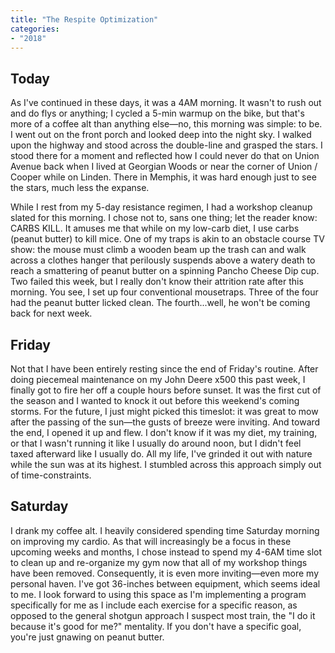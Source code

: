 ```yaml
---
title: "The Respite Optimization"
categories:
- "2018"
---
```


## Today

As I've continued in these days, it was a 4AM morning. It wasn't to rush out and do flys or anything; I cycled a 5-min warmup on the bike, but that's more of a coffee alt than anything else—no, this morning was simple: to be. I went out on the front porch and looked deep into the night sky. I walked upon the highway and stood across the double-line and grasped the stars. I stood there for a moment and reflected how I could never do that on Union Avenue back when I lived at Georgian Woods or near the corner of Union / Cooper while on Linden. There in Memphis, it was hard enough just to see the stars, much less the expanse.

While I rest from my 5-day resistance regimen, I had a workshop cleanup slated for this morning. I chose not to, sans one thing; let the reader know: CARBS KILL. It amuses me that while on my low-carb diet, I use carbs (peanut butter) to kill mice. One of my traps is akin to an obstacle course TV show: the mouse must climb a wooden beam up the trash can and walk across a clothes hanger that perilously suspends above a watery death to reach a smattering of peanut butter on a spinning Pancho Cheese Dip cup. Two failed this week, but I really don't know their attrition rate after this morning. You see, I set up four conventional mousetraps. Three of the four had the peanut butter licked clean. The fourth...well, he won't be coming back for next week.

## Friday

Not that I have been entirely resting since the end of Friday's routine. After doing piecemeal maintenance on my John Deere x500 this past week, I finally got to fire her off a couple hours before sunset. It was the first cut of the season and I wanted to knock it out before this weekend's coming storms. For the future, I just might picked this timeslot: it was great to mow after the passing of the sun—the gusts of breeze were inviting. And toward the end, I opened it up and flew. I don't know if it was my diet, my training, or that I wasn't running it like I usually do around noon, but I didn't feel taxed afterward like I usually do. All my life, I've grinded it out with nature while the sun was at its highest. I stumbled across this approach simply out of time-constraints.

## Saturday

I drank my coffee alt. I heavily considered spending time Saturday morning on improving my cardio. As that will increasingly be a focus in these upcoming weeks and months, I chose instead to spend my 4-6AM time slot to clean up and re-organize my gym now that all of my workshop things have been removed. Consequently, it is even more inviting—even more my personal haven. I've got 36-inches between equipment, which seems ideal to me. I look forward to using this space as I'm implementing a program specifically for me as I include each exercise for a specific reason, as opposed to the general shotgun approach I suspect most train, the "I do it because it's good for me?" mentality. If you don't have a specific goal, you're just gnawing on peanut butter.